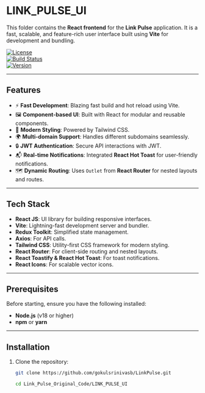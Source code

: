 # LINK_PULSE_UI

This folder contains the **React frontend** for the **Link Pulse** application. It is a fast, scalable, and feature-rich user interface built using **Vite** for development and bundling.

[![License](https://img.shields.io/badge/license-MIT-green.svg)](../LICENSE)  
[![Build Status](https://img.shields.io/badge/build-passing-brightgreen.svg)]()  
[![Version](https://img.shields.io/badge/version-1.0.0-blue.svg)]()

---

## **Features**

- ⚡ **Fast Development**: Blazing fast build and hot reload using Vite.
- 🖼️ **Component-based UI**: Built with React for modular and reusable components.
- 🌈 **Modern Styling**: Powered by Tailwind CSS.
- 🌍 **Multi-domain Support**: Handles different subdomains seamlessly.
- 🔒 **JWT Authentication**: Secure API interactions with JWT.
- 📬 **Real-time Notifications**: Integrated **React Hot Toast** for user-friendly notifications.
- 🗺️ **Dynamic Routing**: Uses `Outlet` from **React Router** for nested layouts and routes.

---

## **Tech Stack**

- **React JS**: UI library for building responsive interfaces.
- **Vite**: Lightning-fast development server and bundler.
- **Redux Toolkit**: Simplified state management.
- **Axios**: For API calls.
- **Tailwind CSS**: Utility-first CSS framework for modern styling.
- **React Router**: For client-side routing and nested layouts.
- **React Toastify & React Hot Toast**: For toast notifications.
- **React Icons**: For scalable vector icons.

---

## **Prerequisites**

Before starting, ensure you have the following installed:

- **Node.js** (v18 or higher)
- **npm** or **yarn**

---

## **Installation**

1. Clone the repository:
   ```bash
   git clone https://github.com/gokulsrinivasb/LinkPulse.git
   
   cd Link_Pulse_Original_Code/LINK_PULSE_UI
